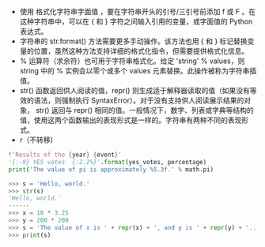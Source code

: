 + 使用 格式化字符串字面值 ，要在字符串开头的引号/三引号前添加 f 或 F 。在这种字符串中，可以在 { 和 } 字符之间输入引用的变量，或字面值的 Python 表达式。
+ 字符串的 str.format() 方法需要更多手动操作。该方法也用 { 和 } 标记替换变量的位置，虽然这种方法支持详细的格式化指令，但需要提供格式化信息。
+ % 运算符（求余符）也可用于字符串格式化。给定 'string' % values，则 string 中的 % 实例会以零个或多个 values 元素替换。此操作被称为字符串插值。
+ str() 函数返回供人阅读的值，repr() 则生成适于解释器读取的值（如果没有等效的语法，则强制执行 SyntaxError）。对于没有支持供人阅读展示结果的对象， str() 返回与 repr() 相同的值。一般情况下，数字、列表或字典等结构的值，使用这两个函数输出的表现形式是一样的。字符串有两种不同的表现形式。
+ r（不转移)
  
```python
f'Results of the {year} {event}'
'{:-9} YES votes  {:2.2%}'.format(yes_votes, percentage)
print('The value of pi is approximately %5.3f.' % math.pi)
```
```python
>>> s = 'Hello, world.'
>>> str(s)
'Hello, world.'
------
>>> x = 10 * 3.25
>>> y = 200 * 200
>>> s = 'The value of x is ' + repr(x) + ', and y is ' + repr(y) + '...'
>>> print(s)
```